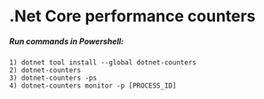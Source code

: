 # .Net Core performance counters
##### Run commands in Powershell:
```
1) dotnet tool install --global dotnet-counters
2) dotnet-counters
3) dotnet-counters -ps
4) dotnet-counters monitor -p [PROCESS_ID]
```
